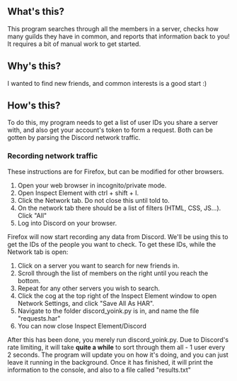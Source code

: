## What's this?
This program searches through all the members in a server, checks how many guilds they have in common, and reports that information back to you!
It requires a bit of manual work to get started.

## Why's this?
I wanted to find new friends, and common interests is a good start :)

## How's this?
To do this, my program needs to get a list of user IDs you share a server with, and also get your account's token to form a request.
Both can be gotten by parsing the Discord network traffic.

### Recording network traffic
These instructions are for Firefox, but can be modified for other browsers.
1. Open your web browser in incognito/private mode.
1. Open Inspect Element with ctrl + shift + I.
1. Click the Network tab. Do not close this until told to.
1. On the network tab there should be a list of filters (HTML, CSS, JS...). Click "All"
1. Log into Discord on your browser.

Firefox will now start recording any data from Discord. We'll be using this to get the IDs of the people you want to check.
To get these IDs, while the Network tab is open:
1. Click on a server you want to search for new friends in.
1. Scroll through the list of members on the right until you reach the bottom.
1. Repeat for any other servers you wish to search.
1. Click the cog at the top right of the Inspect Element window to open Network Settings, and click "Save All As HAR".
1. Navigate to the folder discord_yoink.py is in, and name the file "requests.har"
1. You can now close Inspect Element/Discord

After this has been done, you merely run discord_yoink.py. Due to Discord's rate limiting, it will take **quite a while** to sort through them all - 1 user every 2 seconds.
The program will update you on how it's doing, and you can just leave it running in the background.
Once it has finished, it will print the information to the console, and also to a file called "results.txt"
